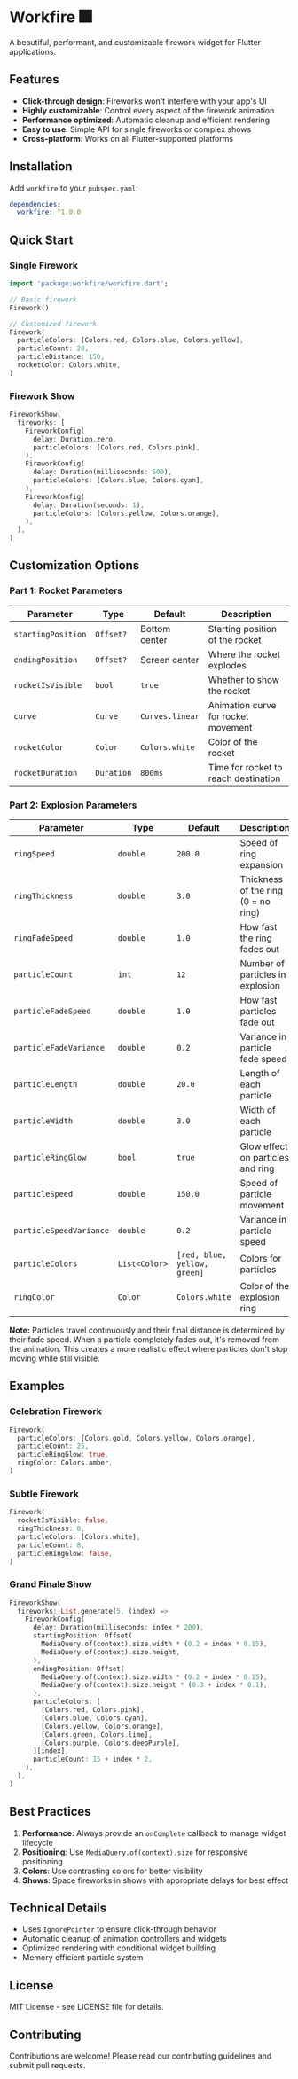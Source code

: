 # Workfire 🎆

A beautiful, performant, and customizable firework widget for Flutter applications.

## Features

- **Click-through design**: Fireworks won't interfere with your app's UI
- **Highly customizable**: Control every aspect of the firework animation
- **Performance optimized**: Automatic cleanup and efficient rendering
- **Easy to use**: Simple API for single fireworks or complex shows
- **Cross-platform**: Works on all Flutter-supported platforms

## Installation

Add `workfire` to your `pubspec.yaml`:

```yaml
dependencies:
  workfire: ^1.0.0
```

## Quick Start

### Single Firework

```dart
import 'package:workfire/workfire.dart';

// Basic firework
Firework()

// Customized firework
Firework(
  particleColors: [Colors.red, Colors.blue, Colors.yellow],
  particleCount: 20,
  particleDistance: 150,
  rocketColor: Colors.white,
)
```

### Firework Show

```dart
FireworkShow(
  fireworks: [
    FireworkConfig(
      delay: Duration.zero,
      particleColors: [Colors.red, Colors.pink],
    ),
    FireworkConfig(
      delay: Duration(milliseconds: 500),
      particleColors: [Colors.blue, Colors.cyan],
    ),
    FireworkConfig(
      delay: Duration(seconds: 1),
      particleColors: [Colors.yellow, Colors.orange],
    ),
  ],
)
```

## Customization Options

### Part 1: Rocket Parameters

| Parameter | Type | Default | Description |
|-----------|------|---------|-------------|
| `startingPosition` | `Offset?` | Bottom center | Starting position of the rocket |
| `endingPosition` | `Offset?` | Screen center | Where the rocket explodes |
| `rocketIsVisible` | `bool` | `true` | Whether to show the rocket |
| `curve` | `Curve` | `Curves.linear` | Animation curve for rocket movement |
| `rocketColor` | `Color` | `Colors.white` | Color of the rocket |
| `rocketDuration` | `Duration` | `800ms` | Time for rocket to reach destination |

### Part 2: Explosion Parameters

| Parameter | Type | Default | Description |
|-----------|------|---------|-------------|
| `ringSpeed` | `double` | `200.0` | Speed of ring expansion |
| `ringThickness` | `double` | `3.0` | Thickness of the ring (0 = no ring) |
| `ringFadeSpeed` | `double` | `1.0` | How fast the ring fades out |
| `particleCount` | `int` | `12` | Number of particles in explosion |
| `particleFadeSpeed` | `double` | `1.0` | How fast particles fade out |
| `particleFadeVariance` | `double` | `0.2` | Variance in particle fade speed |
| `particleLength` | `double` | `20.0` | Length of each particle |
| `particleWidth` | `double` | `3.0` | Width of each particle |
| `particleRingGlow` | `bool` | `true` | Glow effect on particles and ring |
| `particleSpeed` | `double` | `150.0` | Speed of particle movement |
| `particleSpeedVariance` | `double` | `0.2` | Variance in particle speed |
| `particleColors` | `List<Color>` | `[red, blue, yellow, green]` | Colors for particles |
| `ringColor` | `Color` | `Colors.white` | Color of the explosion ring |

**Note:** Particles travel continuously and their final distance is determined by their fade speed. When a particle completely fades out, it's removed from the animation. This creates a more realistic effect where particles don't stop moving while still visible.

## Examples

### Celebration Firework
```dart
Firework(
  particleColors: [Colors.gold, Colors.yellow, Colors.orange],
  particleCount: 25,
  particleRingGlow: true,
  ringColor: Colors.amber,
)
```

### Subtle Firework
```dart
Firework(
  rocketIsVisible: false,
  ringThickness: 0,
  particleColors: [Colors.white],
  particleCount: 8,
  particleRingGlow: false,
)
```

### Grand Finale Show
```dart
FireworkShow(
  fireworks: List.generate(5, (index) => 
    FireworkConfig(
      delay: Duration(milliseconds: index * 200),
      startingPosition: Offset(
        MediaQuery.of(context).size.width * (0.2 + index * 0.15),
        MediaQuery.of(context).size.height,
      ),
      endingPosition: Offset(
        MediaQuery.of(context).size.width * (0.2 + index * 0.15),
        MediaQuery.of(context).size.height * (0.3 + index * 0.1),
      ),
      particleColors: [
        [Colors.red, Colors.pink],
        [Colors.blue, Colors.cyan],
        [Colors.yellow, Colors.orange],
        [Colors.green, Colors.lime],
        [Colors.purple, Colors.deepPurple],
      ][index],
      particleCount: 15 + index * 2,
    ),
  ),
)
```

## Best Practices

1. **Performance**: Always provide an `onComplete` callback to manage widget lifecycle
2. **Positioning**: Use `MediaQuery.of(context).size` for responsive positioning
3. **Colors**: Use contrasting colors for better visibility
4. **Shows**: Space fireworks in shows with appropriate delays for best effect

## Technical Details

- Uses `IgnorePointer` to ensure click-through behavior
- Automatic cleanup of animation controllers and widgets
- Optimized rendering with conditional widget building
- Memory efficient particle system

## License

MIT License - see LICENSE file for details.

## Contributing

Contributions are welcome! Please read our contributing guidelines and submit pull requests.

